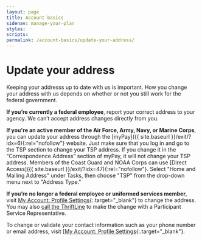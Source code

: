 ```yaml
---
layout: page
title: Account basics
sidenav: manage-your-plan
styles:
scripts:
permalink: /account-basics/update-your-address/
---
```

# Update your address

Keeping your addresss up to date with us is important. How you change your address with us depends on whether or not you still work for the federal government.

**If you’re currently a federal employee**, report your correct address to your agency. We can’t accept address changes directly from you.

**If you're an active member of the Air Force, Army, Navy, or Marine Corps**, you can update your address through the [myPay]({{ site.baseurl }}/exit/?idx=6){:rel="nofollow"} website. Just make sure that you log in and go to the TSP section to change your TSP address. If you change it in the “Correspondence Address” section of myPay, it will not change your TSP address. Members of the Coast Guard and NOAA Corps can use [Direct Access]({{ site.baseurl }}/exit/?idx=47){:rel="nofollow"}. Select "Home and Mailing Address" under Tasks, then choose "TSP" from the drop-down menu next to "Address Type."

**If you’re no longer a federal employee or uniformed services member**, visit [My Account: Profile Settings](https://www.tsp.gov/tsp/profileSettings.do?subaction=view&amp;_name=profile){:.target="\_blank"} to change the address. You may also [call the ThriftLine](tsp.gov/contact) to make the change with a Participant Service Representative.

To change or validate your contact information such as your phone number or email address, visit [[My Account: Profile Settings](https://www.tsp.gov/tsp/profileSettings.do?subaction=view&amp;_name=profile){:.target="\_blank"}.
